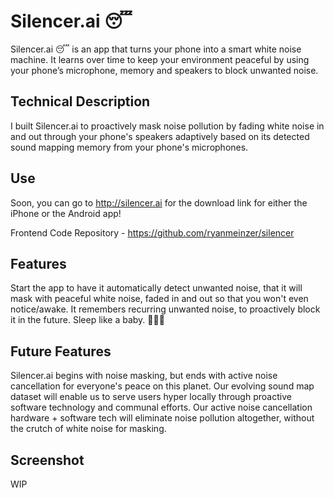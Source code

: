 # Silencer.ai 😴

Silencer.ai 😴 is an app that turns your phone into a smart white noise machine. It learns over time to keep your environment peaceful by using your phone’s microphone, memory and speakers to block unwanted noise.

## Technical Description

I built Silencer.ai to proactively mask noise pollution by fading white noise in and out through your phone's speakers adaptively based on its detected sound mapping memory from your phone's microphones.

## Use

Soon, you can go to http://silencer.ai for the download link for either the iPhone or the Android app!

Frontend Code Repository - https://github.com/ryanmeinzer/silencer

## Features

Start the app to have it automatically detect unwanted noise, that it will mask with peaceful white noise, faded in and out so that you won't even notice/awake. It remembers recurring unwanted noise, to proactively block it in the future. Sleep like a baby. 👶🏻💤

## Future Features

Silencer.ai begins with noise masking, but ends with active noise cancellation for everyone's peace on this planet. Our evolving sound map dataset will enable us to serve users hyper locally through proactive software technology and communal efforts. Our active noise cancellation hardware + software tech will eliminate noise pollution altogether, without the crutch of white noise for masking.

## Screenshot

WIP
